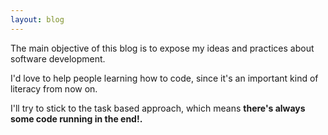 ```yaml
---
layout: blog
---
```


The main objective of this blog is to expose my ideas and practices about software development.  

I'd love to help people learning how to code, since it's an important kind of literacy from now on.  

I'll try to stick to the task based approach, which means **there's always some code running in the end!.**  
